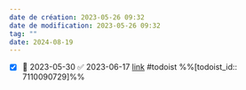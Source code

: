 ```yaml
---
date de création: 2023-05-26 09:32
date de modification: 2023-05-26 09:32
tag: ""
date: 2024-08-19
---
```

- [x]  📅 2023-05-30 ✅ 2023-06-17 [link](https://todoist.com/showTask?id=7110090729) #todoist %%[todoist_id:: 7110090729]%%